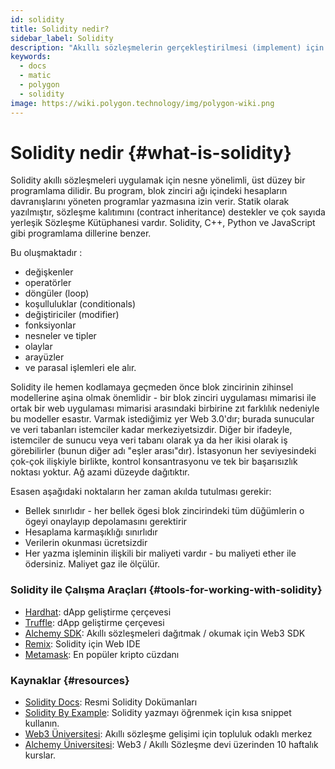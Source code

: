 ```yaml
---
id: solidity
title: Solidity nedir?
sidebar_label: Solidity
description: "Akıllı sözleşmelerin gerçekleştirilmesi (implement) için nesneye yönelik bir dildir."
keywords:
  - docs
  - matic
  - polygon
  - solidity
image: https://wiki.polygon.technology/img/polygon-wiki.png
---
```


# Solidity nedir {#what-is-solidity}

Solidity akıllı sözleşmeleri uygulamak için nesne yönelimli, üst düzey bir programlama dilidir. Bu program, blok zinciri ağı içindeki hesapların davranışlarını yöneten programlar yazmasına izin verir. Statik olarak yazılmıştır, sözleşme kalıtımını (contract inheritance) destekler ve çok sayıda yerleşik Sözleşme Kütüphanesi vardır. Solidity, C++, Python ve JavaScript gibi programlama dillerine benzer.

Bu oluşmaktadır :
- değişkenler
- operatörler
- döngüler (loop)
- koşulluluklar (conditionals)
- değiştiriciler (modifier)
- fonksiyonlar
- nesneler ve tipler
- olaylar
- arayüzler
- ve parasal işlemleri ele alır.

Solidity ile hemen kodlamaya geçmeden önce blok zincirinin zihinsel modellerine aşina olmak önemlidir - bir blok zinciri uygulaması mimarisi ile ortak bir web uygulaması mimarisi arasındaki birbirine zıt farklılık nedeniyle bu modeller esastır.
Varmak istediğimiz yer Web 3.0'dır; burada sunucular ve veri tabanları istemciler kadar merkeziyetsizdir. Diğer bir ifadeyle, istemciler de sunucu veya veri tabanı olarak ya da her ikisi olarak iş görebilirler (bunun diğer adı "eşler arası"dır). İstasyonun her seviyesindeki çok-çok ilişkiyle birlikte, kontrol konsantrasyonu ve tek bir başarısızlık noktası yoktur. Ağ azami düzeyde dağıtıktır.

Esasen aşağıdaki noktaların her zaman akılda tutulması gerekir:

- Bellek sınırlıdır - her bellek ögesi blok zincirindeki tüm düğümlerin o ögeyi onaylayıp depolamasını gerektirir
- Hesaplama karmaşıklığı sınırlıdır
- Verilerin okunması ücretsizdir
- Her yazma işleminin ilişkili bir maliyeti vardır - bu maliyeti ether ile ödersiniz. Maliyet gaz ile ölçülür.

### Solidity ile Çalışma Araçları {#tools-for-working-with-solidity}
- [Hardhat](https://hardhat.org): dApp geliştirme çerçevesi
- [Truffle](https://trufflesuite.com/): dApp geliştirme çerçevesi
- [Alchemy SDK](https://docs.alchemy.com/reference/alchemy-sdk-quickstart): Akıllı sözleşmeleri dağıtmak / okumak için Web3 SDK
- [Remix](https://remix-project.org/): Solidity için Web IDE
- [Metamask](https://metamask.io/): En popüler kripto cüzdanı

### Kaynaklar {#resources}

- [Solidity Docs](https://solidity.readthedocs.io/): Resmi Solidity Dokümanları
- [Solidity By Example](https://solidity-by-example.org/): Solidity yazmayı öğrenmek için kısa snippet kullanın.
- [Web3 Üniversitesi](https://web3.university): Akıllı sözleşme gelişimi için topluluk odaklı merkez
- [Alchemy Üniversitesi](https://university.alchemy.com/): Web3 / Akıllı Sözleşme devi üzerinden 10 haftalık kurslar.

